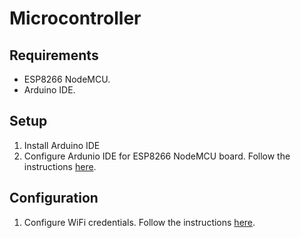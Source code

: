 # Microcontroller

## Requirements

- ESP8266 NodeMCU.
- Arduino IDE.

## Setup

1. Install Arduino IDE
2. Configure Ardunio IDE for ESP8266 NodeMCU board. Follow the instructions [here](/microcontroller/docs/configure-arduino-ide.md).

## Configuration

1. Configure WiFi credentials. Follow the instructions [here](/microcontroller/docs/configure-wifi-credentials.md).